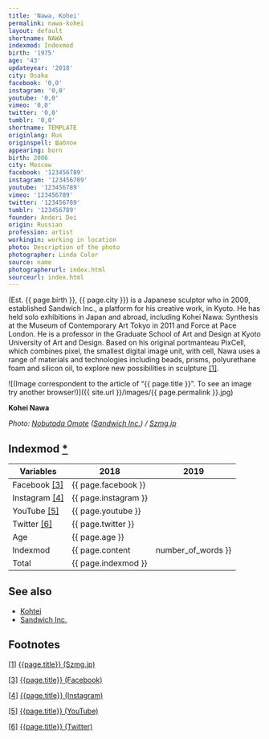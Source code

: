 ```yaml
---
title: 'Nawa, Kohei'
permalink: nawa-kohei
layout: default
shortname: NAWA
indexmod: Indexmod
birth: '1975'
age: '43'
updateyear: '2018'
city: Osaka
facebook: '0,0'
instagram: '0,0'
youtube: '0,0'
vimeo: '0,0'
twitter: '0,0'
tumblr: '0,0'
shortname: TEMPLATE
originlang: Rus
originspell: Шаблон
appearing: born
birth: 2006
city: Moscow
facebook: '123456789'
instagram: '123456789'
youtube: '123456789'
vimeo: '123456789'
twitter: '123456789'
tumblr: '123456789'
founder: Anderi Dei
origin: Russian
profession: artist
workingin: working in location
photo: Description of the photo
photographer: Linda Color
source: name
photographerurl: index.html
sourceurl: index.html
---
```


(Est. {{ page.birth }}, {{ page.city }}) is a Japanese sculptor who in 2009, established Sandwich Inc., a platform for his creative work, in Kyoto. He has held solo exhibitions in Japan and abroad, including Kohei Nawa: Synthesis at the Museum of Contemporary Art Tokyo in 2011 and Force at Pace London. He is a professor in the Graduate School of Art and Design at Kyoto University of Art and Design. Based on his original portmanteau PixCell, which combines pixel, the smallest digital image unit, with cell, Nawa uses a range of materials and technologies including beads, prisms, polyurethane foam and silicon oil, to explore new possibilities in sculpture <span id="a1">[\[1\]](#f1)</span>.

![(Image correspondent to the article of “{{ page.title }}”. To see an image try another browser!)]({{ site.url }}/images/{{ page.permalink }}.jpg)

**Kohei Nawa**

*Photo: [Nobutada Omote](omote-nobutada) ([Sandwich Inc.](sandwich-inc)) / [Szmg.jp](https://szmg.jp/en/explore/kohtei/)*


## Indexmod [*](indexmod)

|Variables|2018|2019|
|-|-|-|
|Facebook <span id="a3">[\[3\]](#f3)</span>|{{ page.facebook }}||
|Instagram <span id="a4">[\[4\]](#f4)</span>|{{ page.instagram }}||
|YouTube <span id="a5">[\[5\]](#f5)</span>|{{ page.youtube }}||
|Twitter <span id="a6">[\[6\]](#f6)</span>|{{ page.twitter }}||
|Age|{{ page.age }}||
|Indexmod|{{ page.content | number_of_words }}||
|Total|{{ page.indexmod }}||

## See also

+ [Kohtei](kohtei)
+ [Sandwich Inc.](sandwich-inc)

## Footnotes

[[1]](#a1) <span id="f1"></span> [{{page.title}} (Szmg.jp)](https://szmg.jp/en/explore/kohtei/)

[[3]](#a3) <span id="f3"></span> [{{page.title}} (Facebook)](index)

[[4]](#a4) <span id="f4"></span> [{{page.title}} (Instagram)](index)

[[5]](#a5) <span id="f5"></span> [{{page.title}} (YouTube)](index)

[[6]](#a6) <span id="f6"></span> [{{page.title}} (Twitter)](index)
